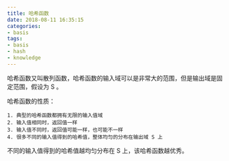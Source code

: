 ```yaml
---
title: 哈希函数
date: 2018-08-11 16:35:15
categories:
- basis
tags:
- basis
- hash
- knowledge
---
```

哈希函数又叫散列函数，哈希函数的输入域可以是非常大的范围，但是输出域是固定范围，假设为 S 。
<!-- more -->
哈希函数的性质：

	1. 典型的哈希函数都拥有无限的输入值域
	2. 输入值相同时，返回值一样
	3. 输入值不同时，返回值可能一样，也可能不一样
	4. 很多不同的输入值得到的哈希值，整体均匀的分布在输出域 S 上
	
不同的输入值得到的哈希值越均匀分布在 S 上，该哈希函数越优秀。


